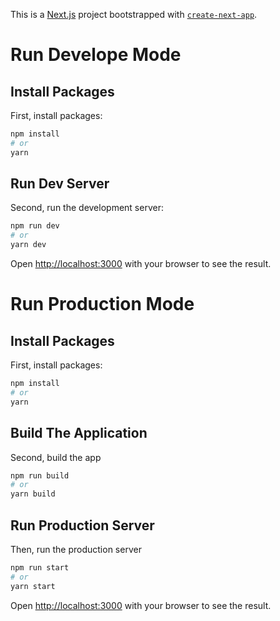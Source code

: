 This is a [Next.js](https://nextjs.org/) project bootstrapped with [`create-next-app`](https://github.com/vercel/next.js/tree/canary/packages/create-next-app).

# Run Develope Mode

## Install Packages

First, install packages:

```bash
npm install
# or
yarn
```

## Run Dev Server

Second, run the development server:

```bash
npm run dev
# or
yarn dev
```

Open [http://localhost:3000](http://localhost:3000) with your browser to see the result.

# Run Production Mode

## Install Packages

First, install packages:

```bash
npm install
# or
yarn
```

## Build The Application

Second, build the app

```bash
npm run build
# or
yarn build
```

## Run Production Server

Then, run the production server

```bash
npm run start
# or
yarn start
```

Open [http://localhost:3000](http://localhost:3000) with your browser to see the result.
